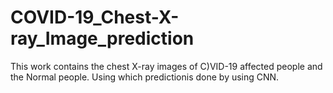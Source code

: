 # COVID-19_Chest-X-ray_Image_prediction

This work contains the chest X-ray images of C)VID-19 affected people and the Normal people.
Using which predictionis done by using CNN.
